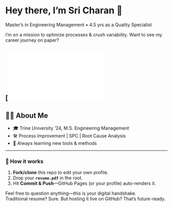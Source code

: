 <!-- README.md -->

# Hey there, I’m Sri Charan 👋

Master’s in Engineering Management • 4.5 yrs as a Quality Specialist

I’m on a mission to optimize processes & crush variability. Want to see my career journey on paper?

[![📄 View My Resume](file:///C:/Users/sricharan/OneDrive/Desktop/Resumes/Sri%20Charan%20Jalda%20%20--%20Process%20Engineer.pdf)
---

## 👨‍💻 About Me

- 🎓 Trine University ’24, M.S. Engineering Management  
- 🛠️ Process Improvement | SPC | Root Cause Analysis  
- 🌱 Always learning new tools & methods

---

### 🚀 How it works

1. **Fork/clone** this repo to edit your own profile.  
2. Drop your **`resume.pdf`** in the root.  
3. Hit **Commit & Push**—GitHub Pages (or your profile) auto-renders it.  

Feel free to question anything—this is your digital handshake.  
Traditional resume? Sure. But hosting it live on GitHub? That’s future-ready.  
